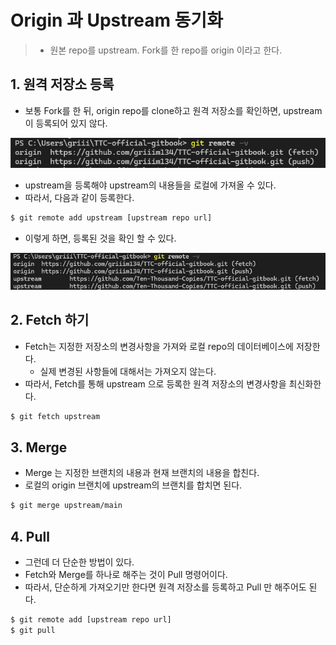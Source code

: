 # Origin 과 Upstream 동기화

> - 원본 repo를 upstream. Fork를 한 repo를 origin 이라고 한다.

## 1. 원격 저장소 등록
- 보통 Fork를 한 뒤, origin repo를 clone하고 원격 저장소를 확인하면, upstream이 등록되어 있지 않다.

![](../src/2024-12-27/remote1.png)

- upstream을 등록해야 upstream의 내용들을 로컬에 가져올 수 있다.
- 따라서, 다음과 같이 등록한다.

```bash
$ git remote add upstream [upstream repo url]
```

- 이렇게 하면, 등록된 것을 확인 할 수 있다.

![](../src/2024-12-27/remote2.png)

## 2. Fetch 하기
- Fetch는 지정한 저장소의 변경사항을 가져와 로컬 repo의 데이터베이스에 저장한다.
	- 실제 변경된 사항들에 대해서는 가져오지 않는다.
- 따라서, Fetch를 통해 upstream 으로 등록한 원격 저장소의 변경사항을 최신화한다.

```bash
$ git fetch upstream
```

## 3. Merge
- Merge 는 지정한 브랜치의 내용과 현재 브랜치의 내용을 합친다.
- 로컬의 origin 브랜치에 upstream의 브랜치를 합치면 된다.

```bash
$ git merge upstream/main
```

## 4. Pull
- 그런데 더 단순한 방법이 있다.
- Fetch와 Merge를 하나로 해주는 것이 Pull 명령어이다.
- 따라서, 단순하게 가져오기만 한다면 원격 저장소를 등록하고 Pull 만 해주어도 된다.

```bash
$ git remote add [upstream repo url]
$ git pull
```